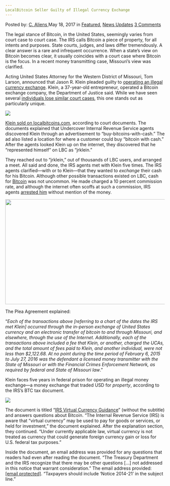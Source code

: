 ```yaml
---
LocalBitcoin Seller Guilty of Illegal Currency Exchange
---
```

<article class="post-listing post-19953 post type-post status-publish format-standard has-post-thumbnail hentry  tag-currency tag-exchange tag-guilty tag-illegal tag-localbitcoin tag-seller">
    <div class="post-inner">
        <span>Posted by: <a href="https://www.deepdotweb.com/author/caliens/" title="">C. Aliens </a></span>
    <span>May 18, 2017</span>
    <span>in <a href="https://www.deepdotweb.com/category/deepdot-news/" rel="category tag">Featured</a>, <a href="https://www.deepdotweb.com/category/news-updates/" rel="category tag">News Updates</a></span>
    <span><a href="https://www.deepdotweb.com/2017/05/18/localbitcoin-seller-guilty-illegal-currency-exchange/#comments">3 Comments</a></span>
    </p>
    <div class="clear"></div>
    <div class="entry">
    <p>The legal stance of Bitcoin, in the United States, seemingly varies from court case to court case. The IRS calls Bitcoin a piece of property, for all intents and purposes. State courts, judges, and laws differ tremendously. A clear answer is a rare and infrequent occurrence. When a state&#8217;s view on Bitcoin becomes clear, it usually coincides with a court case where Bitcoin is the focus. In a recent money transmitting case, Missouri’s view was clarified.</p>
    <p>Acting United States Attorney for the Western District of Missouri, Tom Larson, announced that Jason R. Klein pleaded guilty to <a href="https://www.justice.gov/usao-wdmo/pr/nixa-man-pleads-guilty-illegal-bitcoin-exchange">operating an illegal currency exchange</a>. Klein, a 37-year-old entrepreneur, operated a Bitcoin exchange company, the Department of Justice said. While we have seen several <a href="https://www.deepdotweb.com/2017/01/25/coin-mx-operator-admits-fraud-money-laundering/">individuals lose similar court cases</a>, this one stands out as particularly unique.</p>
    <p><img class="wp-image-19960 aligncenter" src="https://www.deepdotweb.com/wp-content/uploads/2017/05/word-image-67.jpeg" srcset="https://www.deepdotweb.com/wp-content/uploads/2017/05/word-image-67.jpeg 800w, https://www.deepdotweb.com/wp-content/uploads/2017/05/word-image-67-300x225.jpeg 300w" sizes="(max-width: 800px) 100vw, 800px" /></p>
    <p><a href="https://www.scribd.com/document/347272628/US-vs-Jason-Klein-Order-Information">Klein sold on localbitcoins.com</a>, according to court documents. The documents explained that Undercover Internal Revenue Service agents discovered Klein through an advertisement to “buy-bitcoins-with-cash.” The ad also listed a location for where a customer could buy “bitcoin with cash.” After the agents looked Klein up on the internet, they discovered that he “represented himself” on LBC as “jrklein.”</p>
    <p>They reached out to “jrklein,” out of thousands of LBC users, and arranged a meet. All said and done, the IRS agents met with Klein five times. The IRS agents clarified—with or to Klein—that they wanted to <em>exchange</em> their cash for his Bitcoin. Although other possible transactions existed on LBC, cash for <a href="https://www.deepdotweb.com/tag/bitcoin/">Bitcoin</a> was not uncommon. He made charged a 10 percent commission rate, and although the internet often scoffs at such a commission, IRS agents <a href="https://www.deepdotweb.com/tag/arrested/">arrested him</a> without mention of the money.</p>
    <p><img class="wp-image-19961 aligncenter" src="https://www.deepdotweb.com/wp-content/uploads/2017/05/word-image-68.jpeg" width="701" height="331" srcset="https://www.deepdotweb.com/wp-content/uploads/2017/05/word-image-68.jpeg 900w, https://www.deepdotweb.com/wp-content/uploads/2017/05/word-image-68-300x142.jpeg 300w" sizes="(max-width: 701px) 100vw, 701px" /></p>
    <p>The Plea Agreement explained:</p>
    <p>“<em>Each of the transactions above [referring to a chart of the dates the IRS met Klein] occurred through the in-person exchange of United States currency and an electronic transfer of bitcoin to and through Missouri, and elsewhere, through the use of the Internet. Additionally, each of the transactions above included a fee that Klein, or another, charged the UCAs, and the total amount of fees paid to Klein, and another individual, were not less than $2,122.68. At no point during the time period of February 6, 2015 to July 27, 2016 was the defendant a licensed money transmitter with the State of Missouri or with the Financial Crimes Enforcement Network, as required by federal and State of Missouri law</em>.”</p>
    <p>Klein faces five years in federal prison for operating an illegal money exchange—a money exchange that traded USD for <em>property</em>, according to the IRS’s BTC tax document.</p>
    <p><img class="wp-image-19962 aligncenter" src="https://www.deepdotweb.com/wp-content/uploads/2017/05/word-image-69.jpeg" srcset="https://www.deepdotweb.com/wp-content/uploads/2017/05/word-image-69.jpeg 800w, https://www.deepdotweb.com/wp-content/uploads/2017/05/word-image-69-300x225.jpeg 300w" sizes="(max-width: 800px) 100vw, 800px" /></p>
    <p>The document is titled “<a href="https://www.scribd.com/document/347272902/IRS-Virtual-Currency-Guidance">IRS Virtual Currency Guidance</a>” (without the subtitle) and answers questions about Bitcoin. “The Internal Revenue Service (IRS) is aware that “virtual currency” may be used to pay for goods or services, or held for investment,” the document explained. After the explanation section, they continued. “Under currently applicable law, virtual currency is not treated as currency that could generate foreign currency gain or loss for U.S. federal tax purposes.”</p>
    <p>Inside the document, an email address was provided for any questions that readers had even after reading the document. “The Treasury Department and the IRS recognize that there may be other questions [&#8230;] not addressed in this notice that warrant consideration.” The email address provided: <a href="/cdn-cgi/l/email-protection#5a14352e33393f74193537373f342e291a33282939352f34293f36742e283f3b29743d352c"><span class="__cf_email__" data-cfemail="6826071c010b0d462b0705050d061c1b28011a1b0b071d061b0d04461c1a0d091b460f071e">[email&#160;protected]</span></a>. “Taxpayers should include ‘Notice 2014-21’ in the subject line.”</p>
    </div>
    <span style="display:none"><a href="https://www.deepdotweb.com/tag/currency/" rel="tag">currency</a> <a href="https://www.deepdotweb.com/tag/exchange/" rel="tag">exchange</a> <a href="https://www.deepdotweb.com/tag/guilty/" rel="tag">guilty</a> <a href="https://www.deepdotweb.com/tag/illegal/" rel="tag">illegal</a> <a href="https://www.deepdotweb.com/tag/localbitcoin/" rel="tag">localbitcoin</a> <a href="https://www.deepdotweb.com/tag/seller/" rel="tag">seller</a></span> <span style="display:none" class="updated">2017-05-18</span>
    <div style="display:none" class="vcard author" itemprop="author" itemscope itemtype="http://schema.org/Person"><strong class="fn" itemprop="name"><a href="https://www.deepdotweb.com/author/caliens/" title="Posts by C. Aliens" rel="author">C. Aliens</a></strong></div>
    </div>
</article>

